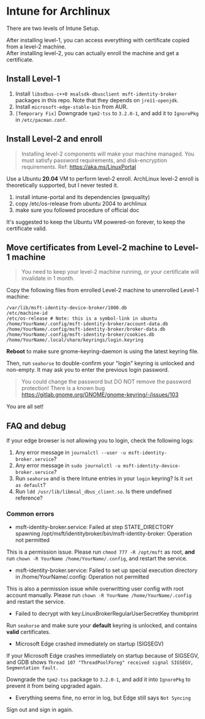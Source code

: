 # Intune for Archlinux

There are two levels of Intune Setup. 

After installing level-1, you can access everything with certificate copied from a level-2 machine.   
After installing level-2, you can actually enroll the machine and get a certificate. 

## Install Level-1

1. Install `libsdbus-c++0 msalsdk-dbusclient msft-identity-broker` packages in this repo. Note that they depends on `jre11-openjdk`. 
2. Install `microsoft-edge-stable-bin` from AUR. 
3. `[Temporary Fix]` Downgrade `tpm2-tss` to `3.2.0-1`, and add it to `IgnorePkg` in `/etc/pacman.conf`.

## Install Level-2 and enroll

> Installing level-2 components will make your machine managed. You must satisfy password requirements, and disk-encryption requirements. Ref: <https://aka.ms/LinuxPortal>

Use a Ubuntu **20.04** VM to perform level-2 enroll. ArchLinux level-2 enroll is theoretically supported, but I never tested it. 

1. install intune-portal and its dependencies (pwquality)
2. copy /etc/os-release from ubuntu 2004 to archlinux
3. make sure you followed procedure of official doc

It's suggested to keep the Ubuntu VM powered-on forever, to keep the certificate valid. 

## Move certificates from Level-2 machine to Level-1 machine

> You need to keep your level-2 machine running, or your certificate will invalidate in 1 month. 

Copy the following files from enrolled Level-2 machine to unenrolled Level-1 machine: 

```
/var/lib/msft-identity-device-broker/1000.db
/etc/machine-id
/etc/os-release # Note: this is a symbol-link in ubuntu
/home/YourName/.config/msft-identity-broker/account-data.db
/home/YourName/.config/msft-identity-broker/broker-data.db
/home/YourName/.config/msft-identity-broker/cookies.db
/home/YourName/.local/share/keyrings/login.keyring
```

**Reboot** to make sure gnome-keyring-daemon is using the latest keyring file. 

Then, run `seahorse` to double-confirm your "login" keyring is unlocked and non-empty. It may ask you to enter the previous login password. 

> You could change the password but DO NOT remove the password protection! There is a known bug <https://gitlab.gnome.org/GNOME/gnome-keyring/-/issues/103>

You are all set! 

## FAQ and debug

If your edge browser is not allowing you to login, check the following logs: 

1. Any error message in `journalctl --user -u msft-identity-broker.service`?
2. Any error message in `sudo journalctl -u msft-identity-device-broker.service`? 
3. Run `seahorse` and is there Intune entries in your `login` keyring? Is it `set as default`? 
4. Run `ldd /usr/lib/libmsal_dbus_client.so`. Is there undefined reference? 

### Common errors

- msft-identity-broker.service: Failed at step STATE_DIRECTORY spawning /opt/msft/identitybroker/bin/msft-identity-broker: Operation not permitted

This is a permission issue. Please run `chmod 777 -R /opt/msft` as root, **and** run `chown -R YourName /home/YourName/.config`, and restart the service. 

- msft-identity-broker.service: Failed to set up special execution directory in /home/YourName/.config: Operation not permitted

This is also a permission issue while overwritting user config with root account manually. Please run `chown -R YourName /home/YourName/.config` and restart the service. 

- Failed to decrypt with key:LinuxBrokerRegularUserSecretKey thumbprint

Run `seahorse` and make sure your **default** keyring is unlocked, and contains **valid** certificates. 

- Microsoft Edge crashed immediately on startup (SIGSEGV)

If your Microsoft Edge crashes immediately on startup because of SIGSEGV, and GDB shows `Thread 107 "ThreadPoolForeg" received signal SIGSEGV, Segmentation fault.`

Downgrade the `tpm2-tss` package to `3.2.0-1`, and add it into `IgnorePkg` to prevent it from being upgraded again.

- Everything seems fine, no error in log, but Edge still says `Not Syncing`

Sign out and sign in again.

